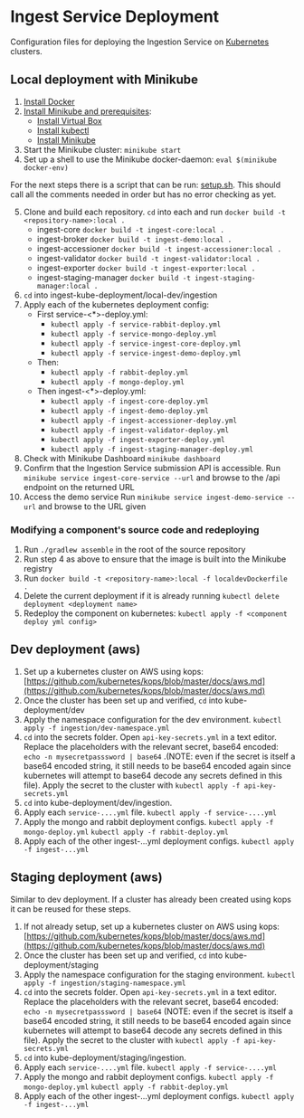 # Ingest Service Deployment

Configuration files for deploying the Ingestion Service on  [Kubernetes](https://kubernetes.io/) clusters.

## Local deployment with Minikube
1. [Install Docker](https://docs.docker.com/engine/installation/)
2. [Install Minikube and prerequisites](https://kubernetes.io/docs/tasks/tools/install-minikube/):
    * [Install Virtual Box](https://www.virtualbox.org/wiki/Downloads)
    * [Install kubectl](https://kubernetes.io/docs/tasks/tools/install-kubectl/)
    * [Install Minikube](https://github.com/kubernetes/minikube/releases)
3. Start the Minikube cluster: `minikube start`
4. Set up a shell to use the Minikube docker-daemon: `eval $(minikube docker-env)`

For the next steps there is a script that can be run: [setup.sh](setup.sh). This should call all the comments needed in order but has no error checking as yet.

5. Clone and build each repository. `cd` into each and run `docker build -t <repository-name>:local .`
    * ingest-core `docker build -t ingest-core:local .`
    * ingest-broker `docker build -t ingest-demo:local .`
    * ingest-accessioner `docker build -t ingest-accessioner:local .`
    * ingest-validator `docker build -t ingest-validator:local .`
    * ingest-exporter `docker build -t ingest-exporter:local .`
    * ingest-staging-manager `docker build -t ingest-staging-manager:local .`    
6. `cd` into ingest-kube-deployment/local-dev/ingestion
7. Apply each of the kubernetes deployment config:
    * First service-<*>-deploy.yml:
        * `kubectl apply -f service-rabbit-deploy.yml`
        * `kubectl apply -f service-mongo-deploy.yml`
        * `kubectl apply -f service-ingest-core-deploy.yml`
        * `kubectl apply -f service-ingest-demo-deploy.yml`
    * Then:
        * `kubectl apply -f rabbit-deploy.yml`
        * `kubectl apply -f mongo-deploy.yml`
    * Then ingest-<*>-deploy.yml:
        * `kubectl apply -f ingest-core-deploy.yml`
        * `kubectl apply -f ingest-demo-deploy.yml`
        * `kubectl apply -f ingest-accessioner-deploy.yml`
        * `kubectl apply -f ingest-validator-deploy.yml`
        * `kubectl apply -f ingest-exporter-deploy.yml`
        * `kubectl apply -f ingest-staging-manager-deploy.yml`
8. Check with Minikube Dashboard `minikube dashboard`
9. Confirm that the Ingestion Service submission API is accessible. Run `minikube service ingest-core-service --url` and browse to the /api endpoint on the returned URL
10. Access the demo service Run `minikube service ingest-demo-service --url` and browse to the URL given

### Modifying a component's source code and redeploying
1. Run `./gradlew assemble` in the root of the source repository
2. Run step 4 as above to ensure that the image is built into the Minikube registry
3. Run `docker build -t <repository-name>:local -f localdevDockerfile .`
4. Delete the current deployment if it is already running `kubectl delete deployment <deployment name>`
5. Redeploy the component on kubernetes: `kubectl apply -f <component deploy yml config>`

## Dev deployment (aws)
1. Set up a kubernetes cluster on AWS using kops: [https://github.com/kubernetes/kops/blob/master/docs/aws.md](https://github.com/kubernetes/kops/blob/master/docs/aws.md)
2. Once the cluster has been set up and verified, `cd` into kube-deployment/dev
3. Apply the namespace configuration for the dev environment. `kubectl apply -f ingestion/dev-namespace.yml`
4. `cd` into the secrets folder. Open `api-key-secrets.yml` in a text editor. Replace the placeholders with the relevant secret, base64 encoded: `echo -n mysecretpasssword | base64` .(NOTE: even if the secret is itself a base64 encoded string, it still needs to be base64 encoded again since kubernetes will attempt to base64 decode any secrets defined in this file). Apply the secret to the cluster with `kubectl apply -f api-key-secrets.yml`
5. `cd` into kube-deployment/dev/ingestion.
6. Apply each `service-....yml` file. `kubectl apply -f service-....yml`
7. Apply the mongo and rabbit deployment configs. `kubectl apply -f mongo-deploy.yml`  `kubectl apply -f rabbit-deploy.yml`
8. Apply each of the other ingest-...yml deployment configs. `kubectl apply -f ingest-...yml`

## Staging deployment (aws)
Similar to dev deployment. If a cluster has already been created using kops it can be reused for these steps.

1. If not already setup, set up a kubernetes cluster on AWS using kops: [https://github.com/kubernetes/kops/blob/master/docs/aws.md](https://github.com/kubernetes/kops/blob/master/docs/aws.md)
2. Once the cluster has been set up and verified, `cd` into kube-deployment/staging
3. Apply the namespace configuration for the staging environment. `kubectl apply -f ingestion/staging-namespace.yml`
4. `cd` into the secrets folder. Open `api-key-secrets.yml` in a text editor. Replace the placeholders with the relevant secret, base64 encoded: `echo -n mysecretpasssword | base64` (NOTE: even if the secret is itself a base64 encoded string, it still needs to be base64 encoded again since kubernetes will attempt to base64 decode any secrets defined in this file). Apply the secret to the cluster with `kubectl apply -f api-key-secrets.yml`
5. `cd` into kube-deployment/staging/ingestion.
6. Apply each `service-....yml` file. `kubectl apply -f service-....yml`
7. Apply the mongo and rabbit deployment configs. `kubectl apply -f mongo-deploy.yml`  `kubectl apply -f rabbit-deploy.yml`
8. Apply each of the other ingest-...yml deployment configs. `kubectl apply -f ingest-...yml`

